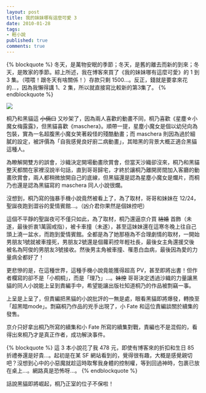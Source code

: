 ```yaml
---
layout: post
title: 我的妹妹哪有這麼可愛 3
date: 2010-01-28
tags:
- 輕小說
published: true
comments: true
---
```

{% blockquote %}
冬天，是萬物安眠的季節；冬天，是舊的離去而新的到來；冬天，是敗家的季節。綜上所述，我在博客來買了《我的妹妹哪有這麼可愛》的 1 到 3 集。（喂喂！跟冬天有啥關係！）存款只剩 1500...。反正，錢就是要拿來花的...，因為我懶得講 1、2 集，所以就直接寫比較新的第3集了。
{% endblockquote %}

![](https://lh5.googleusercontent.com/-WljdiGxhfqI/TxqFWtg4QRI/AAAAAAAAEgE/gpjkiBl3E-E/s0/imoto_03_01.jpg)

桐乃和黑貓這 <del>小倆口</del> 又吵架了，因為兩人喜歡的動畫不同，桐乃喜歡《星塵☆小魔女梅露露》，但黑貓喜歡《maschera》。順帶一提，星塵小魔女是個以幼兒向為包裝，實為一名超腹黑小魔女笑著殺怪的殘酷動畫；而 maschera 則因為過於細膩的設定，被評價為「自我感覺良好廚二病動畫」，其暗黑的背景大概正適合黑貓這種人。

<!--more-->

為瞭解開雙方的誤會，沙織決定開場動畫欣賞會，但當天沙織卻沒來，桐乃和黑貓整天都關在家裡沒說半句話，直到哥哥歸宅，才終於讓桐乃離開房間加入客廳的動畫欣賞會，兩人都稍微放開自己的底線，但黑貓還是認為星塵小魔女是爛片，而桐乃也還是認為黑貓寫的 maschera 同人小說很爛。

沒想到，桐乃寫的強暴手機小說竟然被看上了，為了取材，哥哥和妹妹在 12/24，聖誕夜跑到澀谷的愛情賓館...。（凶介君你果然是個妹控吧）

這個不平靜的聖誕夜可不僅只如此，為了取材，桐乃還逼京介買 <del>結婚</del> 首飾（未遂，最後折衷1萬圓戒指），被卡車撞（未遂），甚至這妹妹還在這寒冬晚上往自己頭上澆一盆水，而跑到愛情賓館。全都是為了她那極為不合理劇情的取材，一開始男朋友1號就被車撞死，男朋友2號還是個蘿莉控年輕社長，最後女主角還援交後被名為阿俊的男朋友3號接收。然後男主角被車撞、罹患白血病，最後因為愛的力量病全都好了！

更悲慘的是，在這種世界，這種手機小說竟能獲得超高 PV，甚至即將出書！但作者欄寫的卻不是「小桐桐」，而是「理乃」...。<del>妹控</del> 哥哥決定透過沙織的力量讓黑貓的同人小說能上呈到責編手中，希望能讓出版社知道桐乃的作品被剽竊一事。

上呈是上呈了，但責編把黑貓的小說批評的一無是處，眼看黑貓即將爆發，轉換至「超黑暗mode」。剽竊桐乃作品的兇手出現了，小 Fate 和這位責編談關於續集的發售。

京介只好拿出桐乃所寫的續集和小 Fate 所寫的續集對戰，責編也不是混假的，看得出來桐乃才是真正作者，成功解決事件。

{% blockquote %}
這 3 本小說花了我 478 元，即使有博客來的折扣和生日 85 折禮券還是好貴...。起初是在某 SF 網站看到的，覺得很有趣，大概是感覺親切吧？沒想到心中的小惡魔就趁這時取奪我身體的控制權，等到回過神時，包裹已放在桌上...。網路真是恐怖呀...。
{% endblockquote %}

話說黑貓即將崛起，桐乃正室的位子不保啦！